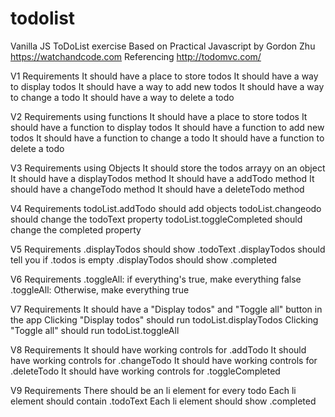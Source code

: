 # todolist
Vanilla JS ToDoList exercise
Based on Practical Javascript by Gordon Zhu
https://watchandcode.com
Referencing http://todomvc.com/

V1 Requirements
It should have a place to store todos
It should have a way to display todos
It should have a way to add new todos
It should have a way to change a todo
It should have a way to delete a todo

V2 Requirements using functions
It should have a place to store todos
It should have a function to display todos
It should have a function to add new todos
It should have a function to change a todo
It should have a function to delete a todo

V3 Requirements using Objects
It should store the todos arrayy on an object
It should have a displayTodos method
It should have a addTodo method
It should have a changeTodo method
It should have a deleteTodo method

V4 Requirements
todoList.addTodo should add objects
todoList.changeodo should change the todoText property
todoList.toggleCompleted should change the completed property

V5 Requirements
.displayTodos should show .todoText
.displayTodos should tell you if .todos is empty
.displayTodos should show .completed

V6 Requirements
.toggleAll: if everything's true, make everything false
.toggleAll: Otherwise, make everything true

V7 Requirements
It should have a "Display todos" and "Toggle all" button in the app
Clicking "Display todos" should run todoList.displayTodos
Clicking "Toggle all" should run todoList.toggleAll

V8 Requirements
It should have working controls for .addTodo
It should have working controls for .changeTodo
It should have working controls for .deleteTodo
It should have working controls for .toggleCompleted

V9 Requirements
There should be an li element for every todo
Each li element should contain .todoText
Each li element should show .completed 

